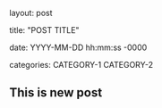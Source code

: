 layout: post

title: "POST TITLE"

date: YYYY-MM-DD hh:mm:ss -0000

categories: CATEGORY-1 CATEGORY-2


## This is new post